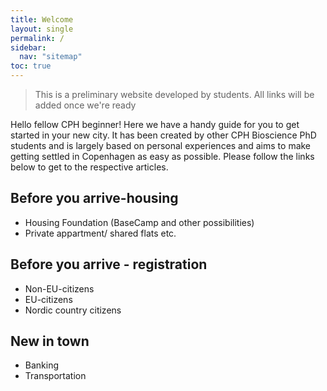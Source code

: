 ```yaml
---
title: Welcome
layout: single
permalink: /
sidebar:
  nav: "sitemap"
toc: true
---
```


> This is a preliminary website developed by students.
> All links will be added once we're ready

<!-- # Welcome -->
Hello fellow CPH beginner! Here we have a handy guide for you to get started in your new city. It has been created by other CPH Bioscience PhD students and is largely based on personal experiences and aims to make getting settled in Copenhagen as easy as possible. Please follow the links below to get to the respective articles.

## Before you arrive-housing

- Housing Foundation (BaseCamp and other possibilities)
- Private appartment/ shared flats etc.

## Before you arrive - registration

- Non-EU-citizens
- EU-citizens
- Nordic country citizens

## New in town

- Banking
- Transportation
